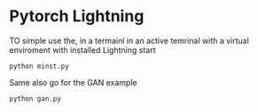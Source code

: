 # Pytorch Lightning

TO simple use the, in a termainl in an active temrinal with a virtual enviroment with installed Lightning start

``
python minst.py
``

Same also go for the GAN example

`` python gan.py
``
